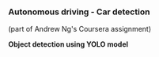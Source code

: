 ### Autonomous driving - Car detection
(part of Andrew Ng's Coursera assignment)

**Object detection using YOLO model**
